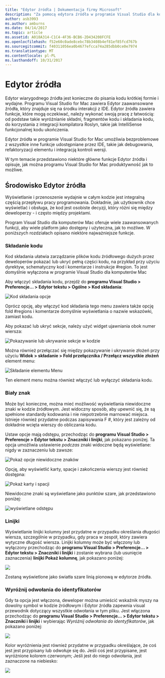 ```yaml
---
title: "Edytor źródła | Dokumentacja firmy Microsoft"
description: "Za pomocą edytora źródła w programie Visual Studio dla komputerów Mac"
author: asb3993
ms.author: amburns
ms.date: 04/14/2017
ms.topic: article
ms.assetid: A018A314-C1C4-4F36-BCB6-2D434208FCFE
ms.openlocfilehash: f52e60c0ade8cebc78b3408b4ef81ef85fcd767b
ms.sourcegitcommit: f40311056ea0b4677efcca74a285dbb0ce0e7974
ms.translationtype: MT
ms.contentlocale: pl-PL
ms.lasthandoff: 10/31/2017
---
```

# <a name="source-editor"></a>Edytor źródła

Edytor wiarygodnego źródła jest konieczne do pisania kodu krótkiej formie i wydajne. Programu Visual Studio for Mac zawiera Edytor zaawansowane źródła, który znajduje się na środku interakcji z IDE. Edytor źródła zawiera funkcje, które mogą oczekiwać, należy wykonać swoją pracę z łatwością: od podstaw takie wyróżnianie składni, fragmentów kodu i składania kodu, do korzystania z integracji kompilatora Roslyn, takie jak IntelliSense funkcjonalnej kodu ukończenia.

Edytor źródła w programie Visual Studio for Mac umożliwia bezproblemowe z wszystkie inne funkcje udostępniane przez IDE, takie jak debugowania, refaktoryzacji elementu i integracją kontroli wersji.

W tym temacie przedstawiono niektóre główne funkcje Edytor źródła i opisuje, jak można programu Visual Studio for Mac produktywność jak to możliwe.

## <a name="the-source-editor-experience"></a>Środowisko Edytor źródła

Wyświetlanie i przenoszenie wydajnie w całym kodzie jest integralną częścią przepływu pracy programowania. Dokładnie, jak użytkownik chce wyświetlać i obsługa, że kod jest osobiste decyzji, który różni się między deweloperzy - i często między projektami.

Program Visual Studio dla komputerów Mac oferuje wiele zaawansowanych funkcji, aby wiele platform jako dostępny i użyteczna, jak to możliwe. W poniższych rozdziałach opisano niektóre najważniejsze funkcje.


### <a name="code-folding"></a>Składanie kodu

Kod składania ułatwia zarządzanie plików kodu źródłowego dużych przez deweloperów pokazać lub ukryć pełną części kodu, na przykład przy użyciu dyrektyw, schematyczny kod i komentarze i instrukcje #region. To jest domyślnie wyłączona w programie Visual Studio dla komputerów Mac

Aby włączyć składania kodu, przejdź do **programu Visual Studio > Preferencje... > Edytor tekstu > Ogólne > Kod składania**:

![Kod składania opcje](media/source-editor-image1.png)

Oprócz opcję, aby włączyć kod składania tego menu zawiera także opcję fold #regions i komentarze domyślnie wyświetlania o nazwie wskazówki, zamiast kodu.

Aby pokazać lub ukryć sekcje, należy użyć widget ujawniania obok numer wiersza:

 ![Pokazywanie lub ukrywanie sekcje w kodzie](media/source-editor-image2.png)

Można również przełączać się między pokazywanie i ukrywanie złożeń przy użyciu **Widok > składanie > Fold przełącznika / Przełącz wszystkie złożeń** element menu:

 ![Składanie elementu Menu](media/source-editor-image19.png)

Ten element menu można również włączyć lub wyłączyć składania kodu.

### <a name="white-space"></a>Biały znak

Może być konieczne, można mieć możliwość wyświetlania niewidoczne znaki w kodzie źródłowym. Jest widoczny sposób, aby upewnić się, że są spełnione standardy kodowania i nie niepotrzebnie marnować miejsca. Istnieje również przydatne podczas zapisywania F #, który jest zależny od dokładnie wcięta wierszy do obliczania kodu.

Ustaw opcje mają odstępu, przechodząc do **programu Visual Studio > Preferencje > Edytor tekstu > Znaczniki i linijki**, jak pokazano poniżej. Ta opcja umożliwia ustawienie _podczas_ znaki widoczne będą wyświetlane: nigdy w zaznaczeniu lub zawsze:

 ![Pokaż opcje niewidoczne znaków](media/source-editor-image3.png)

Opcję, aby wyświetlić karty, spacje i zakończenia wierszy jest również dostępna:

 ![Pokaż karty i spacji](media/source-editor-image4.png)

 Niewidoczne znaki są wyświetlane jako punktów szare, jak przedstawiono poniżej:

 ![wyświetlane odstępu](media/source-editor-image22.png)


### <a name="ruler"></a>Linijki

Wyświetlanie linijki kolumny jest przydatne w przypadku określania długości wiersza, szczególnie w przypadku, gdy praca w zespół, który zawiera wytyczne długość wiersza. Linijki kolumny może być włączony lub wyłączony przechodząc do **programu Visual Studio > Preferencje... > Edytor tekstu > Znaczniki i linijki** i zostanie wybrana (lub usunięcie zaznaczenia) **linijki Pokaż kolumnę**, jak pokazano poniżej:

 ![](media/source-editor-image5.png)

 Zostaną wyświetlone jako światła szare linią pionową w edytorze źródła.


### <a name="highlight-identifier-references"></a>Wyróżnij odwołania do identyfikatorów

Gdy ta opcja jest włączona, deweloper można umieścić wskaźnik myszy na dowolny symbol w kodzie źródłowym i Edytor źródła zapewnia visual przewodnik dotyczący wszystkie odwołania w tym pliku. Jest włączona przechodząc do **programu Visual Studio > Preferencje... > Edytor tekstu > Znaczniki i linijki** i wybierając _Wyróżnij odwołania do identyfikatorów_, jak pokazano poniżej:

![](media/source-editor-image6.png)

Kolor wyróżnienia jest również przydatne w przypadku określające, że coś jest jest przypisany lub odwołuje się do. Jeśli coś jest przypisane, jest wyróżnione kolorem czerwonym; Jeśli jest do niego odwołania, jest zaznaczone na niebiesko:

![](media/source-editor-image7.png)



